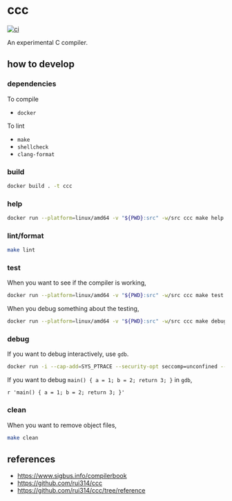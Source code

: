 # ccc

[![ci](https://github.com/diohabara/ccc/actions/workflows/ci.yaml/badge.svg)](https://github.com/diohabara/ccc/actions/workflows/ci.yaml)

An experimental C compiler.

## how to develop

### dependencies

To compile

- `docker`

To lint

- `make`
- `shellcheck`
- `clang-format`

### build

```bash
docker build . -t ccc
```

### help

```bash
docker run --platform=linux/amd64 -v "${PWD}:src" -w/src ccc make help
```

### lint/format

```bash
make lint
```

### test

When you want to see if the compiler is working,

```bash
docker run --platform=linux/amd64 -v "${PWD}:src" -w/src ccc make test
```

When you debug something about the testing,

```bash
docker run --platform=linux/amd64 -v "${PWD}:src" -w/src ccc make debug
```

### debug

If you want to debug interactively, use `gdb`.

```bash
docker run -i --cap-add=SYS_PTRACE --security-opt seccomp=unconfined --platform=linux/amd64 -v "${PWD}:/src" -w/src ccc bash -c "make; gdb ./ccc"
```

If you want to debug `main() { a = 1; b = 2; return 3; }` in `gdb`,

```gdb
r 'main() { a = 1; b = 2; return 3; }'
```

### clean

When you want to remove object files,

```bash
make clean
```

## references

- <https://www.sigbus.info/compilerbook>
- <https://github.com/rui314/ccc>
- <https://github.com/rui314/ccc/tree/reference>
